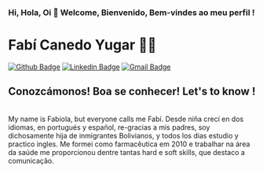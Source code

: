 ### Hi, Hola, Oi 👋 Welcome, Bienvenido, Bem-vindes ao meu perfil !

<!--
**Fabicaneyu/Fabicaneyu** is a ✨ _special_ ✨ repository because its `README.md` (this file) appears on your GitHub profile.

 [<img src="https://drive.google.com/file/d/1CKzyia3mXXhgLxZCrYIVqU2CjAeEwA34/view?usp=sharing" width=115 > <br> <sub> Fabí Canedo </sub>](https://www.linkedin.com/in/fabicanedo/) 
 
Here are some ideas to get you started:

- 🔭 I’m currently working on ...
- 🌱 I’m currently learning ...
- 👯 I’m looking to collaborate on ...
- 🤔 I’m looking for help with ...
- 💬 Ask me about ...
- 📫 How to reach me: ...
- 😄 Pronouns: ...
- ⚡ Fun fact: ...
-->

# Fabí Canedo Yugar :woman_technologist:

[![Github Badge](https://img.shields.io/badge/-Github-000?style=flat-square&logo=Github&logoColor=white&link=https://github.com/Fabicaneyu)](https://github.com/Fabicaneyu)
[![Linkedin Badge](https://img.shields.io/badge/-LinkedIn-blue?style=flat-square&logo=Linkedin&logoColor=white&link=https://www.linkedin.com/in/fabicanedo/)](https://www.linkedin.com/in/fabicanedo/)
[![Gmail Badge](https://img.shields.io/badge/-Gmail-c14438?style=flat-square&logo=Gmail&logoColor=white&link=mailto:fabicaneyu@gmail.com)](mailto:fabicaneyu@gmail.com/)
<br/>
## Conozcámonos! Boa se conhecer! Let's to know ! 
<br/>
My name is Fabíola, but everyone calls me Fabí. Desde niña crecí en dos idiomas, en portugués y español, re-gracias a mis padres, soy dichosamente hija de inmigrantes Bolivianos, y todos los dias estudio y practico ingles.  Me formei como farmacêutica em 2010 e trabalhar na área da saúde me proporcionou dentre tantas hard e soft skills, que destaco a comunicação.     

